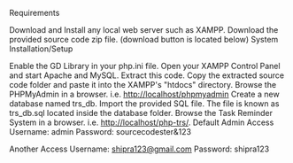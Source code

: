 Requirements

Download and Install any local web server such as XAMPP.
Download the provided source code zip file. (download button is located below)
System Installation/Setup

Enable the GD Library in your php.ini file.
Open your XAMPP Control Panel and start Apache and MySQL.
Extract this code.
Copy the extracted source code folder and paste it into the XAMPP's "htdocs" directory.
Browse the PHPMyAdmin in a browser. i.e. <http://localhost/phpmyadmin>
Create a new database named trs_db.
Import the provided SQL file. The file is known as trs_db.sql located inside the database folder.
Browse the Task Reminder System in a browser. i.e. <http://localhost/php-trs/>.
Default Admin Access
Username: admin
Password: sourcecodester&123

Another Access
Username: shipra123@gmail.com
Password: shipra123

